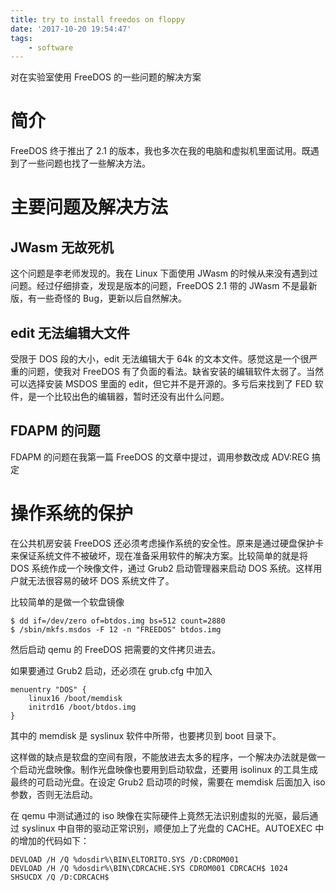 ```yaml
---
title: try to install freedos on floppy
date: '2017-10-20 19:54:47'
tags:
    - software
---
```


对在实验室使用 FreeDOS 的一些问题的解决方案

<!--more-->

# 简介

FreeDOS 终于推出了 2.1 的版本，我也多次在我的电脑和虚拟机里面试用。既遇到了一些问题也找了一些解决方法。

# 主要问题及解决方法

## JWasm 无故死机

这个问题是李老师发现的。我在 Linux 下面使用 JWasm 的时候从来没有遇到过问题。经过仔细排查，发现是版本的问题，FreeDOS 2.1 带的 JWasm 不是最新版，有一些奇怪的 Bug，更新以后自然解决。

## edit 无法编辑大文件

受限于 DOS 段的大小，edit 无法编辑大于 64k 的文本文件。感觉这是一个很严重的问题，使我对 FreeDOS 有了负面的看法。缺省安装的编辑软件太弱了。当然可以选择安装 MSDOS 里面的 edit，但它并不是开源的。多亏后来找到了 FED 软件，是一个比较出色的编辑器，暂时还没有出什么问题。

## FDAPM 的问题

FDAPM 的问题在我第一篇 FreeDOS 的文章中提过，调用参数改成 ADV:REG 搞定

# 操作系统的保护

在公共机房安装 FreeDOS 还必须考虑操作系统的安全性。原来是通过硬盘保护卡来保证系统文件不被破坏，现在准备采用软件的解决方案。比较简单的就是将 DOS 系统作成一个映像文件，通过 Grub2 启动管理器来启动 DOS 系统。这样用户就无法很容易的破坏 DOS 系统文件了。

比较简单的是做一个软盘镜像

    $ dd if=/dev/zero of=btdos.img bs=512 count=2880
    $ /sbin/mkfs.msdos -F 12 -n "FREEDOS" btdos.img

然后启动 qemu 的 FreeDOS 把需要的文件拷贝进去。

如果要通过 Grub2 启动，还必须在 grub.cfg 中加入

    menuentry "DOS" {
        linux16 /boot/memdisk
        initrd16 /boot/btdos.img
    }

其中的 memdisk 是 syslinux 软件中所带，也要拷贝到 boot 目录下。

这样做的缺点是软盘的空间有限，不能放进去太多的程序，一个解决办法就是做一个启动光盘映像。制作光盘映像也要用到启动软盘，还要用 isolinux 的工具生成最终的可启动光盘。在设定 Grub2 启动项的时候，需要在 memdisk 后面加入 iso 参数，否则无法启动。

在 qemu 中测试通过的 iso 映像在实际硬件上竟然无法识别虚拟的光驱，最后通过 syslinux 中自带的驱动正常识别，顺便加上了光盘的 CACHE。AUTOEXEC 中的增加的代码如下：

    DEVLOAD /H /Q %dosdir%\BIN\ELTORITO.SYS /D:CDROM001
    DEVLOAD /H /Q %dosdir%\BIN\CDRCACHE.SYS CDROM001 CDRCACH$ 1024
    SHSUCDX /Q /D:CDRCACH$


